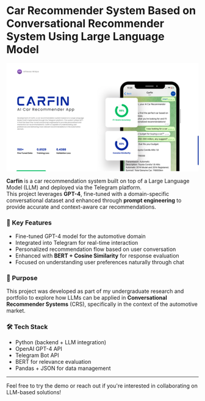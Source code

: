# **Car Recommender System Based on Conversational Recommender System Using Large Language Model**

![Preview](./Preview.png)

**Carfin** is a car recommendation system built on top of a Large Language Model (LLM) and deployed via the Telegram platform.  
This project leverages **GPT-4**, fine-tuned with a domain-specific conversational dataset and enhanced through **prompt engineering** to provide accurate and context-aware car recommendations.

### 🧠 Key Features
- Fine-tuned GPT-4 model for the automotive domain  
- Integrated into Telegram for real-time interaction  
- Personalized recommendation flow based on user conversation  
- Enhanced with **BERT + Cosine Similarity** for response evaluation  
- Focused on understanding user preferences naturally through chat

### 🎯 Purpose
This project was developed as part of my undergraduate research and portfolio to explore how LLMs can be applied in **Conversational Recommender Systems** (CRS), specifically in the context of the automotive market.

### 🛠️ Tech Stack
- Python (backend + LLM integration)
- OpenAI GPT-4 API
- Telegram Bot API
- BERT for relevance evaluation
- Pandas + JSON for data management

---

Feel free to try the demo or reach out if you're interested in collaborating on LLM-based solutions!
